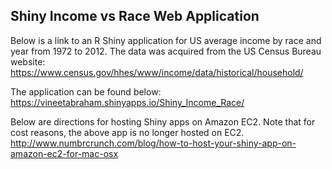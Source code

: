 ## Shiny Income vs Race Web Application

Below is a link to an R Shiny application for US average income by race and year from 1972 to 2012. The data was acquired from the US Census Bureau website: https://www.census.gov/hhes/www/income/data/historical/household/

The application can be found below:
https://vineetabraham.shinyapps.io/Shiny_Income_Race/

Below are directions for hosting Shiny apps on Amazon EC2. Note that for cost reasons, the above app is no longer hosted on EC2.
http://www.numbrcrunch.com/blog/how-to-host-your-shiny-app-on-amazon-ec2-for-mac-osx

